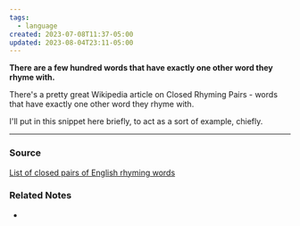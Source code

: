```yaml
---
tags:
  - language
created: 2023-07-08T11:37-05:00
updated: 2023-08-04T23:11-05:00
---
```

**There are a few hundred words that have exactly one other word they rhyme with.**

There's a pretty great Wikipedia article on Closed Rhyming Pairs - words that have exactly one other word they rhyme with. 

I'll put in this snippet here briefly, to act as a sort of example, chiefly.

---

### Source

[List of closed pairs of English rhyming words](https://en.wikipedia.org/wiki/List_of_closed_pairs_of_English_rhyming_words)

### Related Notes
- 